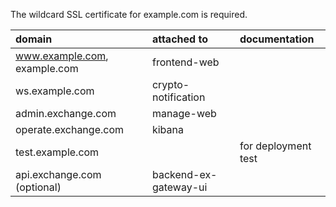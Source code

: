 The wildcard SSL certificate for example.com is required.

| domain | attached to | documentation |
| :--- | :--- | :--- |
| www.example.com, example.com | frontend-web |  |
| ws.example.com | crypto-notification |  |
| admin.exchange.com | manage-web |  |
| operate.exchange.com | kibana |  |
| test.example.com |  | for deployment test |
| api.exchange.com \(optional\) | backend-ex-gateway-ui |  |



